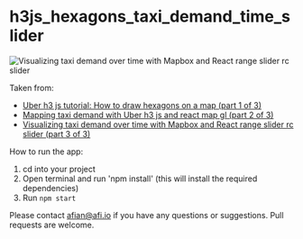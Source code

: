 # h3js_hexagons_taxi_demand_time_slider

![Visualizing taxi demand over time with Mapbox and React range slider rc slider](https://drive.google.com/file/d/14SSXOLhCNMfDMyOrtmOZfEg_WnWcrfLZ/preview "Visualizing taxi demand over time with Mapbox and React range slider rc slider")

Taken from: 
- [Uber h3 js tutorial: How to draw hexagons on a map (part 1 of 3)](https://www.afi.io/blog/uber-h3-js-tutorial-how-to-draw-hexagons-on-a-map/)
- [Mapping taxi demand with Uber h3 js and react map gl (part 2 of 3)](https://blog.afi.io/blog/mapping-taxi-demand-with-uber-h3-js-and-react-map-gl/)
- [Visualizing taxi demand over time with Mapbox and React range slider rc slider (part 3 of 3)](https://afi.io/blog/visualizing-taxi-demand-over-time-with-mapbox-and-react-slider-rc-slider/)

 How to run the app:
 1. cd into your project
 2. Open terminal and run 'npm install' (this will install the required dependencies)
 3. Run `npm start`

Please contact afian@afi.io if you have any questions or suggestions. Pull requests are welcome.
